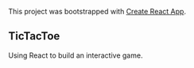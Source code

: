 This project was bootstrapped with [Create React App](https://github.com/facebook/create-react-app).

## TicTacToe

Using React to build an interactive game.
